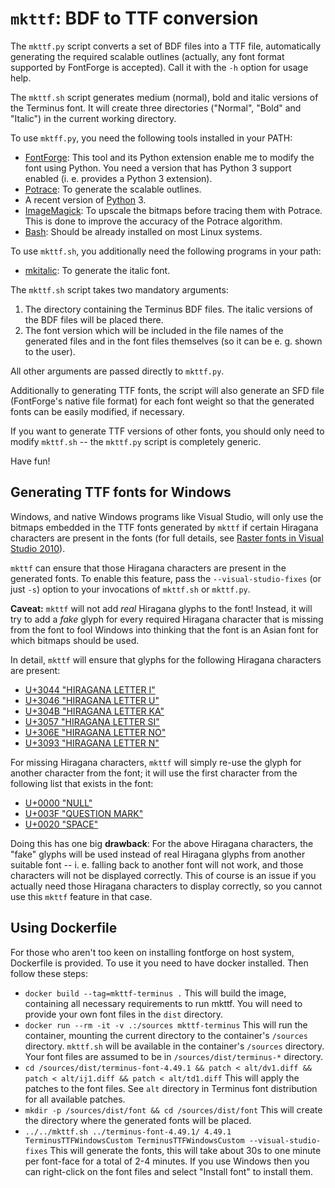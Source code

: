 # `mkttf`: BDF to TTF conversion #

The `mkttf.py` script converts a set of BDF files into
a TTF file, automatically generating the required scalable outlines
(actually, any font format supported by FontForge is accepted).
Call it with the `-h` option for usage help.

The `mkttf.sh` script generates medium (normal), bold and italic versions
of the Terminus font. It will create three directories ("Normal", "Bold"
and "Italic") in the current working directory.

To use `mktff.py`, you need the following tools installed in your PATH:
  - [FontForge](http://fontforge.sf.net): This tool and its Python extension
    enable me to modify the font using Python. You need a version that has
    Python 3 support enabled (i. e. provides a Python 3 extension).
  - [Potrace](http://potrace.sf.net): To generate the scalable outlines.
  - A recent version of [Python](http://python.org) 3.
  - [ImageMagick](https://imagemagick.org/): To upscale the bitmaps before tracing
    them with Potrace. This is done to improve the accuracy of the Potrace algorithm.
  - [Bash](https://www.gnu.org/software/bash/): Should be already installed on
    most Linux systems.

To use `mkttf.sh`, you additionally need the following programs in your path:
  - [mkitalic](http://hp.vector.co.jp/authors/VA013651/freeSoftware/mkbold-mkitalic.html):
    To generate the italic font.

The `mkttf.sh` script takes two mandatory arguments:

1. The directory containing the Terminus BDF files. The italic versions of the BDF
   files will be placed there.
2. The font version which will be included in the file names of the generated files
   and in the font files themselves (so it can be e. g. shown to the user).

All other arguments are passed directly to `mkttf.py`.

Additionally to generating TTF fonts, the script will also generate an SFD
file (FontForge's native file format) for each font weight so that the generated
fonts can be easily modified, if necessary.

If you want to generate TTF versions of other fonts, you should only need
to modify `mkttf.sh` -- the `mkttf.py` script is completely generic.

Have fun!

## Generating TTF fonts for Windows ##

Windows, and native Windows programs like Visual Studio, will only use the bitmaps
embedded in the TTF fonts generated by `mkttf` if certain Hiragana characters are
present in the fonts (for full details, see
[Raster fonts in Visual Studio 2010](http://www.electronicdissonance.com/2010/01/raster-fonts-in-visual-studio-2010.html)).

`mkttf` can ensure that those Hiragana characters are present in the generated
fonts. To enable this feature, pass the `--visual-studio-fixes` (or just `-s`)
option to your invocations of `mkttf.sh` or `mkttf.py`.

**Caveat:** `mkttf` will not add _real_ Hiragana glyphs to the font! Instead,
it will try to add a _fake_ glyph for every required Hiragana character that is
missing from the font to fool Windows into thinking that the font is an Asian
font for which bitmaps should be used.

In detail, `mkttf` will ensure that glyphs for the following Hiragana
characters are present:

- [U+3044 "HIRAGANA LETTER I"](https://www.fileformat.info/info/unicode/char/3044/index.htm)
- [U+3046 "HIRAGANA LETTER U"](https://www.fileformat.info/info/unicode/char/3046/index.htm)
- [U+304B "HIRAGANA LETTER KA"](https://www.fileformat.info/info/unicode/char/304B/index.htm)
- [U+3057 "HIRAGANA LETTER SI"](https://www.fileformat.info/info/unicode/char/3057/index.htm)
- [U+306E "HIRAGANA LETTER NO"](https://www.fileformat.info/info/unicode/char/306E/index.htm)
- [U+3093 "HIRAGANA LETTER N"](https://www.fileformat.info/info/unicode/char/3093/index.htm)

For missing Hiragana characters, `mkttf` will simply re-use the glyph for another
character from the font; it will use the first character from the following list that exists
in the font:

- [U+0000 "NULL"](https://www.fileformat.info/info/unicode/char/0000/index.htm)
- [U+003F "QUESTION MARK"](https://www.fileformat.info/info/unicode/char/003F/index.htm)
- [U+0020 "SPACE"](https://www.fileformat.info/info/unicode/char/0020/index.htm)

Doing this has one big **drawback**: For the above Hiragana characters,
the "fake" glyphs will be used instead of real Hiragana glyphs
from another suitable font -- i. e. falling back to another font will not work,
and those characters will not be displayed correctly. This of course is an issue
if you actually need those Hiragana characters to display correctly, so you cannot
use this `mkttf` feature in that case.

## Using Dockerfile ##

For those who aren't too keen on installing fontforge on host system, Dockerfile is provided.
To use it you need to have docker installed. Then follow these steps:
- `docker build --tag=mkttf-terminus .`
  This will build the image, containing all necessary requirements to run mkttf.
  You will need to provide your own font files in the `dist` directory.
- `docker run --rm -it -v .:/sources mkttf-terminus`
  This will run the container, mounting the current directory to the container's `/sources` directory.
  `mkttf.sh` will be available in the container's `/sources` directory. Your font files are assumed to be in `/sources/dist/terminus-*` directory.
- `cd /sources/dist/terminus-font-4.49.1 && patch < alt/dv1.diff && patch < alt/ij1.diff && patch < alt/td1.diff`
   This will apply the patches to the font files. See `alt` directory in Terminus font distribution for all available patches.
- `mkdir -p /sources/dist/font && cd /sources/dist/font`
  This will create the directory where the generated fonts will be placed.
- `../../mkttf.sh ../terminus-font-4.49.1/ 4.49.1 TerminusTTFWindowsCustom TerminusTTFWindowsCustom --visual-studio-fixes`
  This will generate the fonts, this will take about 30s to one minute per font-face for a total of 2-4 minutes.
If you use Windows then you can right-click on the font files and select "Install font" to install them.

